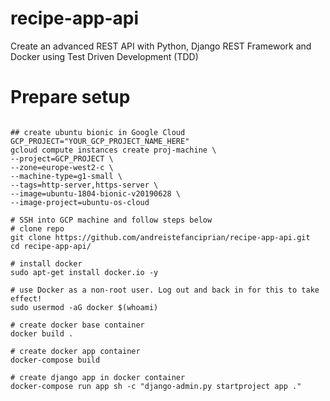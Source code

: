 # recipe-app-api
Create an advanced REST API with Python, Django REST Framework and Docker using Test Driven Development (TDD)

# Prepare setup
```buildoutcfg

## create ubuntu bionic in Google Cloud
GCP_PROJECT="YOUR_GCP_PROJECT_NAME_HERE"
gcloud compute instances create proj-machine \
--project=GCP_PROJECT \
--zone=europe-west2-c \
--machine-type=g1-small \
--tags=http-server,https-server \
--image=ubuntu-1804-bionic-v20190628 \
--image-project=ubuntu-os-cloud 

# SSH into GCP machine and follow steps below
# clone repo
git clone https://github.com/andreistefanciprian/recipe-app-api.git
cd recipe-app-api/

# install docker
sudo apt-get install docker.io -y

# use Docker as a non-root user. Log out and back in for this to take effect!
sudo usermod -aG docker $(whoami)

# create docker base container
docker build .

# create docker app container
docker-compose build

# create django app in docker container
docker-compose run app sh -c "django-admin.py startproject app ."

```

#